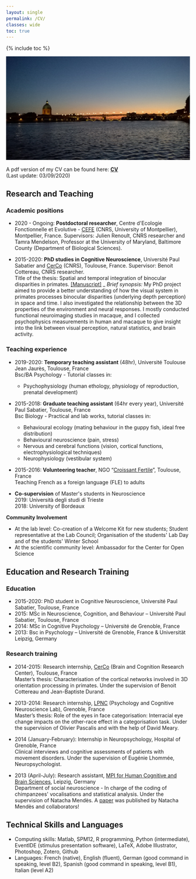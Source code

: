```yaml
---
layout: single
permalink: /CV/
classes: wide
toc: true
---
```

{% include toc %}

<img src="/assets/images/ToulouseByNight.jpg" alt="Toulouse by night"> 

<!-- Available here: <a href="/pdf/cvacademic.pdf" target="_blank"><b>CV</b></a> -->

A pdf version of my CV can be found here: <a href="/pdf/YHejjaBrichard_CVacademic.pdf" target="_blank"><b>CV</b></a><br> (Last update: 03/09/2020)

## Research and Teaching

### Academic positions
* 2020 - Ongoing: **Postdoctoral researcher**, Centre d'Ecologie Fonctionnelle et Evolutive - [CEFE](https://www.cefe.cnrs.fr/en/) (CNRS, University of Montpellier), Montpellier, France. Supervisors: Julien Renoult, CNRS researcher and Tamra Mendelson, Professor at the University of Maryland, Baltimore County (Department of Biological Sciences).

* 2015-2020: **PhD studies in Cognitive Neuroscience**, Université Paul Sabatier and [CerCo](http://cerco.cnrs.fr/en/cerco-umr5549-2/) (CNRS), Toulouse, France. Supervisor: Benoit Cottereau, CNRS researcher. <br />
Title of the thesis: Spatial and temporal integration of binocular disparities in primates. [[Manuscript]](https://hal.archives-ouvertes.fr/tel-02956425v1) \_
*Brief synopsis:* My PhD project aimed to provide a better understanding of how the visual system in primates processes binocular disparities (underlying depth perception) in space and time. I also investigated the relationship between the 3D properties of the environment and neural responses. I mostly conducted functional neuroimaging studies in macaque, and I collected psychophysics measurements in human and macaque to give insight into the link between visual perception, natural statistics, and brain activity.<br />

### Teaching experience
* 2019-2020: **Temporary teaching assistant** (48hr), Université Toulouse Jean Jaurès, Toulouse, France<br />
Bsc/BA Psychology - Tutorial classes in:
   - Psychophysiology (human ethology, physiology of reproduction, prenatal development) 

* 2015-2018: **Graduate teaching assistant** (64hr every year), Université Paul Sabatier, Toulouse, France<br />
Bsc Biology - Practical and lab works, tutorial classes in:
   - Behavioural ecology (mating behaviour in the guppy fish, ideal free distribution)<br />
   - Behavioural neuroscience (pain, stress)<br />
   - Nervous and cerebral functions (vision, cortical functions, electrophysiological techniques)<br />
   - Neurophysiology (vestibular system)

* 2015-2016: **Volunteering teacher**, NGO “[Croissant Fertile](http://www.croissantfertile.fr/)”, Toulouse, France<br />
Teaching French as a foreign language (FLE) to adults

* **Co-supervision** of Master's students in Neuroscience <br />
2019: Università degli studi di Trieste <br />
2018: University of Bordeaux

**Community Involvement**
* At the lab level: Co-creation of a Welcome Kit for new students; Student representative at the Lab Council; Organisation of the students' Lab Day and of the students' Winter School
* At the scientific community level: Ambassador for the Center for Open Science

## Education and Research Training

### Education
* 2015-2020: PhD student in Cognitive Neuroscience, Université Paul Sabatier, Toulouse, France  
* 2015: MSc in Neuroscience, Cognition, and Behaviour – Université Paul Sabatier, Toulouse, France <!--Attended courses: Cognition, spatial cognition, sensory systems, neuroethology, collective behaviour, behavioural ecology, applied statistics-->
* 2014: MSc in Cognitive Psychology – Université de Grenoble, France <!--Attended courses: Visual cognition, memory, neurology and neuropsychology, psycholinguistics, movement planning and control, applied statistics-->
* 2013: Bsc in Psychology – Université de Grenoble, France & Universität Leipzig, Germany

### Research training
* 2014-2015: Research internship, [CerCo](http://cerco.cnrs.fr/en/cerco-umr5549-2/) (Brain and Cognition Research Center), Toulouse, France<br />
Master’s thesis: Characterisation of the cortical networks involved in 3D orientation processing in primates. Under the supervision of Benoit Cottereau and Jean-Baptiste Durand.

* 2013-2014: Research internship, [LPNC](http://lpnc.univ-grenoble-alpes.fr/?lang=en) (Psychology and Cognitive Neuroscience Lab), Grenoble, France<br />
Master’s thesis: Role of the eyes in face categorisation: Interracial eye change impacts on the other-race effect in a categorisation task. Under the supervision of Olivier Pascalis and with the help of David Meary.

* 2014 (January-February): Internship in Neuropsychology, Hospital of Grenoble, France<br />
Clinical interviews and cognitive assessments of patients with movement disorders. Under the supervision of Eugénie Lhommée, Neuropsychologist.

* 2013 (April-July): Research assistant, [MPI for Human Cognitive and Brain Sciences](https://www.cbs.mpg.de/), Leipzig, Germany<br />
Department of social neuroscience - In charge of the coding of chimpanzees' vocalisations and statistical analysis. Under the supervision of Natacha Mendès. A [paper](https://www.nature.com/articles/s41562-017-0264-5) was published by Natacha Mendès and collaborators!


## Technical Skills and Languages
* Computing skills: Matlab, SPM12, R programming, Python (intermediate), EventIDE (stimulus presentation software), LaTeX, Adobe Illustrator, Photoshop, Zotero, Github
* Languages: French (native), English (fluent), German (good command in speaking, level B2), Spanish (good command in speaking, level B1), Italian (level A2)
